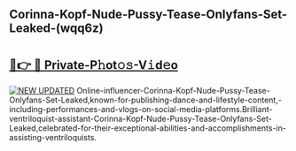 ## Corinna-Kopf-Nude-Pussy-Tease-Onlyfans-Set-Leaked-(wqq6z)


# <h2><a href="https://mediaupload.pro?-19M">🔗👉 🔴 Private-P𝚑ot𝚘𝚜-V𝚒d𝚎o</a></h2>

[![NEW UPDATED](https://i.imgur.com/0qMVB7G.gif)](https://mediaupload.pro?-19M)
Online-influencer-Corinna-Kopf-Nude-Pussy-Tease-Onlyfans-Set-Leaked,known-for-publishing-dance-and-lifestyle-content,-including-performances-and-vlogs-on-social-media-platforms.Brilliant-ventriloquist-assistant-Corinna-Kopf-Nude-Pussy-Tease-Onlyfans-Set-Leaked,celebrated-for-their-exceptional-abilities-and-accomplishments-in-assisting-ventriloquists.  